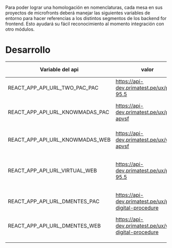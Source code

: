 Para poder lograr una homologación en nomenclaturas, cada mesa en sus proyectos de microfronts deberá manejar las siguientes variables de entorno para hacer referencias a los distintos segmentos de los backend for frontend.
Esto ayudará su fácil reconocimiento al momento integración con otro módulos.

# Desarrollo

| Variable del api | valor | referencia a |
|--|--|--|
| REACT_APP_API_URL_TWO_PAC_PAC | https://api-dev.primatest.pe/ux/pac-95.5 | bff de la mesa de two pac |
| REACT_APP_API_URL_KNOWMADAS_PAC | https://api-dev.primatest.pe/ux/pac-apvsf | bff de la mesa knowmadas para pac |
| REACT_APP_API_URL_KNOWMADAS_WEB | https://api-dev.primatest.pe/ux/web-apvsf | bff de la mesa knowmadas para web |
| REACT_APP_API_URL_VIRTUAL_WEB  | https://api-dev.primatest.pe/ux/pac-95.5 | bff de la mesa de virtual squad para la web |
| REACT_APP_API_URL_DMENTES_PAC | https://api-dev.primatest.pe/ux/pac-digital-procedure | bff de la mesa de d'mentes para la web |
| REACT_APP_API_URL_DMENTES_WEB | https://api-dev.primatest.pe/ux/web-digital-procedure |  bff mesa d'mentes para la web|
|  |  |  |
|  |  |  |
|  |  |  |


